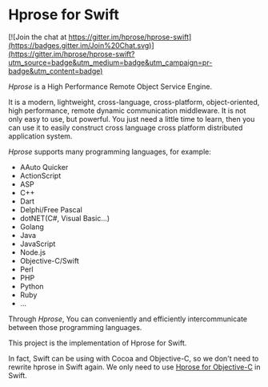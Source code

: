 # Hprose for Swift

[![Join the chat at https://gitter.im/hprose/hprose-swift](https://badges.gitter.im/Join%20Chat.svg)](https://gitter.im/hprose/hprose-swift?utm_source=badge&utm_medium=badge&utm_campaign=pr-badge&utm_content=badge)

*Hprose* is a High Performance Remote Object Service Engine.

It is a modern, lightweight, cross-language, cross-platform, object-oriented, high performance, remote dynamic communication middleware. It is not only easy to use, but powerful. You just need a little time to learn, then you can use it to easily construct cross language cross platform distributed application system.

*Hprose* supports many programming languages, for example:

* AAuto Quicker
* ActionScript
* ASP
* C++
* Dart
* Delphi/Free Pascal
* dotNET(C#, Visual Basic...)
* Golang
* Java
* JavaScript
* Node.js
* Objective-C/Swift
* Perl
* PHP
* Python
* Ruby
* ...

Through *Hprose*, You can conveniently and efficiently intercommunicate between those programming languages.

This project is the implementation of Hprose for Swift.

In fact, Swift can be using with Cocoa and Objective-C, so we don't need to
rewrite hprose in Swift again. We only need to use [Hprose for Objective-C](https://github.com/hprose/hprose-objc) in
Swift.